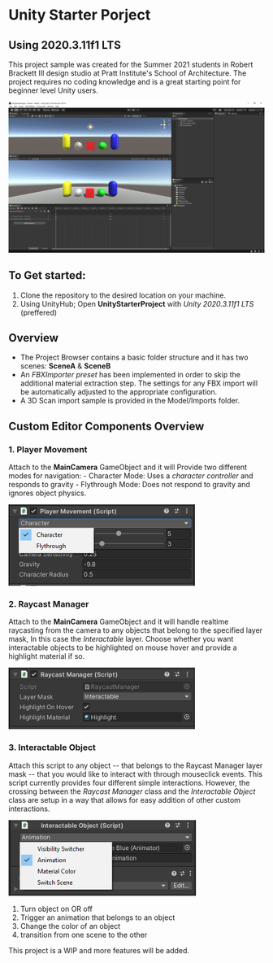 # Unity Starter Porject

## Using 2020.3.11f1 LTS

This project sample was created for the Summer 2021 students in Robert Brackett III design studio at Pratt Institute's School of Architecture. The project requires no coding knowledge and is a great starting point for beginner level Unity users.

![Screenshot](/Documentation/Interface.JPG)

## To Get started:
1. Clone the repository to the desired location on your machine.
2. Using UnityHub; Open **UnityStarterProject** with *Unity 2020.3.11f1 LTS* (preffered)

## Overview
- The Project Browser contains a basic folder structure and it has two scenes: **SceneA** & **SceneB**
- An *FBXImporter preset* has been implemented in order to skip the additional material extraction step. The settings for any FBX import will be automatically adjusted to the appropriate configuration.
- A 3D Scan import sample is provided in the Model/Imports folder.

## Custom Editor Components Overview
### 1. Player Movement
Attach to the **MainCamera** GameObject and it will Provide two different modes for navigation:
        - Character Mode: Uses a *character controller* and responds to gravity
        - Flythrough Mode: Does not respond to gravity and ignores object physics.

![Screenshot](/Documentation/PlayerMovement.png)

### 2. Raycast Manager
Attach to the **MainCamera** GameObject and it will handle realtime raycasting from the camera to any objects that belong to the specified layer mask, In this case the *Interactable* layer. Choose whether you want interactable objects to be highlighted on mouse hover and provide a highlight material if so.  

![Screenshot](/Documentation/RaycastManager.png)

### 3. Interactable Object
Attach this script to any object -- that belongs to the Raycast Manager layer mask -- that you would like to interact with through mouseclick events. This script currently provides four different simple interactions. However, the crossing between the *Raycast Manager* class and the *Interactable Object* class are setup in a way that allows for easy addition of other custom interactions.

![Screenshot](/Documentation/Interactable2.png)

1. Turn object on OR off
2. Trigger an animation that belongs to an object
3. Change the color of an object
4. transition from one scene to the other

This project is a WIP and more features will be added. 
